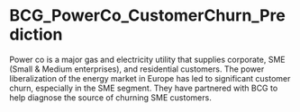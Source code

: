 # BCG_PowerCo_CustomerChurn_Prediction
Power co is a major gas and electricity utility that supplies corporate, SME (Small &amp; Medium enterprises), and residential customers. The power liberalization of the energy market in Europe has led to significant customer churn, especially in the SME segment. They have partnered with BCG to help diagnose the source of churning SME customers.

